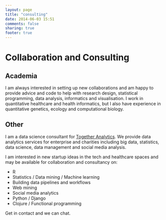 ```yaml
---
layout: page
title: "consulting"
date: 2014-06-03 15:51
comments: false
sharing: true
footer: true
---
```


# Collaboration and Consulting

## Academia

I am always interested in setting up new collaborations and am happy to provide advice and code to help with research design, statistical programming, data analysis, informatics and visualisation.  I work in quantitative healthcare and health informatics, but I also have experience in quantitative genetics, ecology and computational biology.

## Other

I am a data science consultant for [Together Analytics](http://www.togetheranalytics.com). We provide data analytics services for enterprise and charities including big data, statistics, data science, data management and social media analysis.          

I am interested in new startup ideas in the tech and healthcare spaces and may be available for collaboration and consultancy on:

* R
* Statistics / Data mining / Machine learning
* Building data pipelines and workflows
* Web mining
* Social media analytics
* Python / Django
* Clojure / Functional programming

Get in contact and we can chat.
